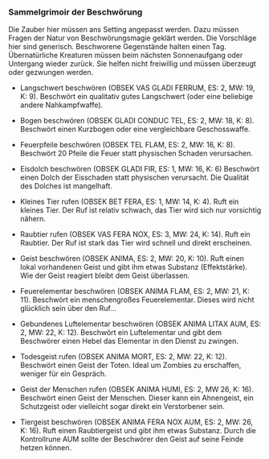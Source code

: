 ### Sammelgrimoir der Beschwörung

Die Zauber hier müssen ans Setting angepasst werden. Dazu müssen Fragen der Natur von Beschwörungsmagie geklärt werden.
Die Vorschläge hier sind generisch. Beschworene Gegenstände halten einen Tag. Übernatürliche Kreaturen müssen beim
nächsten Sonnenaufgang oder Untergang wieder zurück. Sie helfen nicht freiwillig und müssen überzeugt oder gezwungen
werden.

* Langschwert beschwören (OBSEK VAS GLADI FERRUM, ES: 2, MW: 19, K: 9). Beschwört ein qualitativ gutes Langschwert (oder
eine beliebige andere Nahkampfwaffe).

* Bogen beschwören (OBSEK GLADI CONDUC TEL, ES: 2, MW: 18, K: 8). Beschwört einen Kurzbogen oder eine vergleichbare
Geschosswaffe.

* Feuerpfeile beschwören (OBSEK TEL FLAM, ES: 2, MW: 16, K: 8). Beschwört 20 Pfeile die Feuer statt physischen
Schaden verursachen.

* Eisdolch beschwören (OBSEK GLADI FIR, ES: 1, MW: 16, K: 6) Beschwört einen Dolch der Eisschaden statt
physischen verursacht. Die Qualität des Dolches ist mangelhaft.

* Kleines Tier rufen (OBSEK BET FERA, ES: 1, MW: 14, K: 4). Ruft ein kleines Tier. Der Ruf ist relativ schwach, das
Tier wird sich nur vorsichtig nähern.

* Raubtier rufen (OBSEK VAS FERA NOX, ES: 3, MW: 24, K: 14). Ruft ein Raubtier. Der Ruf ist stark das Tier wird schnell
und direkt erscheinen.

* Geist beschwören (OBSEK ANIMA, ES: 2, MW: 20, K: 10). Ruft einen lokal vorhandenen Geist und gibt ihm etwas
Substanz (Effektstärke). Wie der Geist reagiert bleibt dem Geist überlassen.

* Feuerelementar beschwören (OBSEK ANIMA FLAM, ES: 2, MW: 21, K: 11). Beschwört ein menschengroßes Feuerelementar.
Dieses wird nicht glücklich sein über den Ruf...

* Gebundenes Luftelementar beschwören (OBSEK ANIMA LITAX AUM, ES: 2, MW: 22, K: 12). Beschwört ein Luftelementar und
gibt dem Beschwörer einen Hebel das Elementar in den Dienst zu zwingen.

* Todesgeist rufen (OBSEK ANIMA MORT, ES: 2, MW: 22, K: 12). Beschwört einen Geist der Toten. Ideal um Zombies 
zu erschaffen, weniger für ein Gespräch.

* Geist der Menschen rufen (OBSEK ANIMA HUMI, ES: 2, MW 26, K: 16). Beschwört einen Geist der Menschen. Dieser kann
ein Ahnengeist, ein Schutzgeist oder vielleicht sogar direkt ein Verstorbener sein.

* Tiergeist beschwören (OBSEK ANIMA FERA NOX AUM, ES: 2, MW: 26, K: 16). Ruft einen Raubtiergeist und gibt ihm etwas
Substanz. Durch die Kontrollrune AUM sollte der Beschwörer den Geist auf seine Feinde hetzen können.
